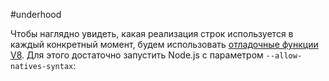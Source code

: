 #underhood 

Чтобы наглядно увидеть, какая реализация строк используется в каждый конкретный момент, будем использовать [отладочные функции V8](https://github.com/v8/v8/blob/941b945b/src/runtime/runtime.h#L20). Для этого достаточно запустить Node.js с параметром `--allow-natives-syntax`: